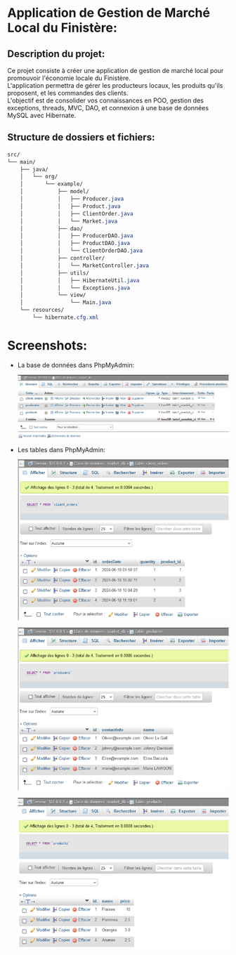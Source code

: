 # Application de Gestion de Marché Local du Finistère:  

## Description du projet:  

Ce projet consiste à créer une application de gestion de marché local pour promouvoir l'économie locale du Finistère.  
L'application permettra de gérer les producteurs locaux, les produits qu'ils proposent, et les commandes des clients.  
L'objectif est de consolider vos connaissances en POO, gestion des exceptions, threads, MVC, DAO, et connexion à une base de données MySQL avec Hibernate.  
  
## Structure de dossiers et fichiers:

```CSS
src/
└── main/
    ├── java/
    │   └── org/
    │       └── example/
    │           ├── model/
    │           │   ├── Producer.java
    │           │   ├── Product.java
    │           │   ├── ClientOrder.java
    │           │   └── Market.java
    │           ├── dao/
    │           │   ├── ProducerDAO.java
    │           │   ├── ProductDAO.java
    │           │   └── ClientOrderDAO.java
    │           ├── controller/
    │           │   └── MarketController.java
    │           ├── utils/
    │           │   ├── HibernateUtil.java
    │           │   └── Exceptions.java
    │           └── view/
    │               └── Main.java
    └── resources/
        └── hibernate.cfg.xml

```
# Screenshots:  
- La base de données dans PhpMyAdmin:
  
  ![Alt db_screenshot](./img/db_01.png)

- Les tables dans PhpMyAdmin:
  
  ![Alt db_tables](./img/Table_01.png)  
  
  ![Alt db_tables](./img/Table_02.png)  
  
  ![Alt db_tables](./img/Table_03.png)

  
